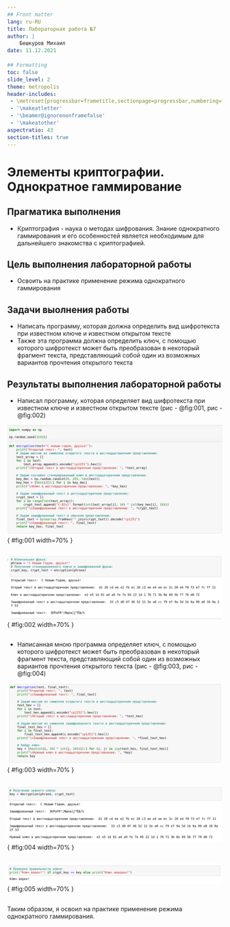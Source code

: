 ```yaml
---
## Front matter
lang: ru-RU
title: Лабораторная работа №7
author: |
	Бешкуров Михаил
date: 11.12.2021

## Formatting
toc: false
slide_level: 2
theme: metropolis
header-includes: 
 - \metroset{progressbar=frametitle,sectionpage=progressbar,numbering=fraction}
 - '\makeatletter'
 - '\beamer@ignorenonframefalse'
 - '\makeatother'
aspectratio: 43
section-titles: true
---
```


# Элементы криптографии. Однократное гаммирование

## Прагматика выполнения

- Криптография - наука о методах шифрования. Знание однократного гаммирования и его особенностей является необходимым для дальнейшего знакомства с криптографией. 

## Цель выполнения лабораторной работы

- Освоить на практике применение режима однократного гаммирования

## Задачи выолнения работы

- Написать программу, которая должна определить вид шифротекста при известном ключе и известном открытом тексте
- Также эта программа должна определить ключ, с помощью которого шифротекст может быть преобразован в некоторый фрагмент текста, представляющий собой один из возможных вариантов прочтения открытого текста

## Результаты выполнения лабораторной работы

- Написал программу, которая определяет вид шифротекста при известном ключе и известном открытом тексте (рис - @fig:001, рис - @fig:002)

![Функция, шифрующая данные](image/1.png){ #fig:001 width=70% }

##

![Результат работы функции, шифрующей данные](image/2.png){ #fig:002 width=70% }

##

- Написанная мною программа определяет ключ, с помощью которого шифротекст может быть преобразован в некоторый фрагмент текста, представляющий собой один из возможных вариантов прочтения открытого текста (рис - @fig:003, рис - @fig:004)

![Функция, дешифрующая данные](image/3.png){ #fig:003 width=70% }

##

![Результат работы функции, дешифрующей данные](image/4.png){ #fig:004 width=70% }

##

![Сравнение ключей](image/5.png){ #fig:005 width=70% }

##

Таким образом, я освоил на практике применение режима однократного гаммирования.
